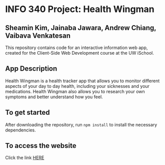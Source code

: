 # INFO 340 Project: Health Wingman
## Sheamin Kim, Jainaba Jawara, Andrew Chiang, Vaibava Venkatesan

This repository contains code for an interactive information web app, created for the Client-Side Web Development course at the UW iSchool.

## App Description
Health Wingman is a health tracker app that allows you to monitor different aspects of your day to day health, including your sicknesses and your medications. Health Wingman also allows you to research your own symptoms and better understand how you feel.

## To get started
After downloading the repository, run `npm install` to install the necessary dependencies.

## To access the website
Click the link [HERE](https://health-wingman-6722f.web.app/sicklog
)